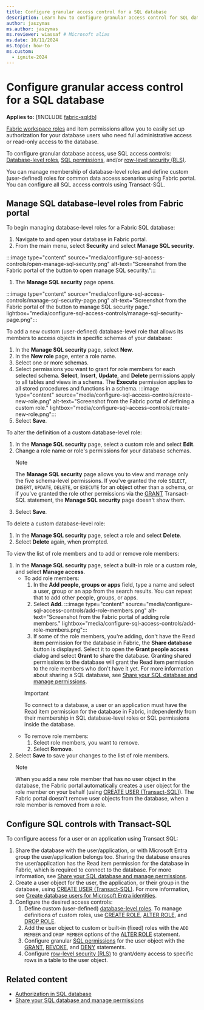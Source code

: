 ```yaml
---
title: Configure granular access control for a SQL database
description: Learn how to configure granular access control for SQL database using SQL access control mechanisms.
author: jaszymas
ms.author: jaszymas
ms.reviewer: wiassaf # Microsoft alias
ms.date: 10/11/2024
ms.topic: how-to
ms.custom:
  - ignite-2024
---
```


# Configure granular access control for a SQL database

**Applies to:** [!INCLUDE [fabric-sqldb](../includes/applies-to-version/fabric-sqldb.md)]

[Fabric workspace roles](authorization.md#fabric-access-controls) and item permissions allow you to easily set up authorization for your database users who need full administrative access or read-only access to the database.

To configure granular database access, use SQL access controls: [Database-level roles](/sql/relational-databases/security/authentication-access/database-level-roles?view=fabric&preserve-view=true), [SQL permissions](/sql/relational-databases/security/permissions-database-engine?view=fabric&preserve-view=true), and/or [row-level security (RLS)](/sql/relational-databases/security/row-level-security?view=fabric&preserve-view=true).

You can manage membership of database-level roles and define custom (user-defined) roles for common data access scenarios using Fabric portal. You can configure all SQL access controls using Transact-SQL.

## Manage SQL database-level roles from Fabric portal

To begin managing database-level roles for a Fabric SQL database:

1. Navigate to and open your database in Fabric portal.
1. From the main menu, select **Security** and select **Manage SQL security**.

  :::image type="content" source="media/configure-sql-access-controls/open-manage-sql-security.png" alt-text="Screenshot from the Fabric portal of the button to open manage SQL security.":::
  
1. The **Manage SQL security** page opens.
   
  :::image type="content" source="media/configure-sql-access-controls/manage-sql-security-page.png" alt-text="Screenshot from the Fabric portal of the button to manage SQL security page." lightbox="media/configure-sql-access-controls/manage-sql-security-page.png":::

To add a new custom (user-defined) database-level role that allows its members to access objects in specific schemas of your database:

1. In the **Manage SQL security** page, select **New**.
1. In the **New role** page, enter a role name.
1. Select one or more schemas.
1. Select permissions you want to grant for role members for each selected schema. **Select**, **Insert**, **Update**, and **Delete** permissions apply to all tables and views in a schema. The **Execute** permission applies to all stored procedures and functions in a schema.
  :::image type="content" source="media/configure-sql-access-controls/create-new-role.png" alt-text="Screenshot from the Fabric portal of defining a custom role." lightbox="media/configure-sql-access-controls/create-new-role.png":::
1. Select **Save**.

To alter the definition of a custom database-level role:

1. In the **Manage SQL security** page, select a custom role and select **Edit**.
1. Change a role name or role's permissions for your database schemas.
   > [!NOTE]
   > The **Manage SQL security** page allows you to view and manage only the five schema-level permissions. If you've granted the role `SELECT`, `INSERT`, `UPDATE`, `DELETE`, or `EXECUTE` for an object other than a schema, or if you've granted the role other permissions via the [GRANT](/sql/t-sql/statements/grant-transact-sql?view=fabric&preserve-view=true) Transact-SQL statement, the **Manage SQL security** page doesn't show them.
1. Select **Save**.

To delete a custom database-level role:

1. In the **Manage SQL security** page, select a role and select **Delete**.
1. Select **Delete** again, when prompted.

To view the list of role members and to add or remove role members:

1. In the **Manage SQL security** page, select a built-in role or a custom role, and select **Manage access**.
    - To add role members:
        1. In the **Add people, groups or apps** field, type a name and select a user, group or an app from the search results. You can repeat that to add other people, groups, or apps.
        1. Select **Add**.
          :::image type="content" source="media/configure-sql-access-controls/add-role-members.png" alt-text="Screenshot from the Fabric portal of adding role members." lightbox="media/configure-sql-access-controls/add-role-members.png":::
        1. If some of the role members, you're adding, don't have the Read item permission for the database in Fabric, the **Share database** button is displayed. Select it to open the **Grant people access** dialog and select **Grant** to share the database. Granting shared permissions to the database will grant the Read item permission to the role members who don't have it yet. For more information about sharing a SQL database, see [Share your SQL database and manage permissions](share-sql-manage-permission.md).
       > [!IMPORTANT]
       > To connect to a database, a user or an application must have the Read item permission for the database in Fabric, independently from their membership in SQL database-level roles or SQL permissions inside the database.
    - To remove role members:
        1. Select role members, you want to remove.
        1. Select  **Remove**.
1. Select **Save** to save your changes to the list of role members.
   > [!NOTE]
   > When you add a new role member that has no user object in the database, the Fabric portal automatically creates a user object for the role member on your behalf (using [CREATE USER (Transact-SQL)](/sql/t-sql/statements/create-user-transact-sql?view=fabric&preserve-view=true)). The Fabric portal doesn't remove user objects from the database, when a role member is removed from a role.

## Configure SQL controls with Transact-SQL

To configure access for a user or an application using Transact SQL:

1. Share the database with the user/application, or with Microsoft Entra group the user/application belongs too. Sharing the database ensures the user/application has the Read item permission for the database in Fabric, which is required to connect to the database. For more information, see [Share your SQL database and manage permissions](share-sql-manage-permission.md).
1. Create a user object for the user, the application, or their group in the database, using [CREATE USER (Transact-SQL)](/sql/t-sql/statements/create-user-transact-sql?view=fabric&preserve-view=true). For more information, see [Create database users for Microsoft Entra identities](authentication.md#create-database-users-for-microsoft-entra-identities).
1. Configure the desired access controls:
    1. Define custom (user-defined) [database-level roles](/sql/relational-databases/security/authentication-access/database-level-roles?view=fabric&preserve-view=true). To manage definitions of custom roles, use [CREATE ROLE](/sql/t-sql/statements/create-role-transact-sql?view=fabric&preserve-view=true), [ALTER ROLE](/sql/t-sql/statements/alter-role-transact-sql?view=fabric&preserve-view=true), and [DROP ROLE](/sql/t-sql/statements/drop-role-transact-sql).
    1. Add the user object to custom or built-in (fixed) roles with the `ADD MEMBER` and `DROP MEMBER` options of the [ALTER ROLE](/sql/t-sql/statements/alter-role-transact-sql?view=fabric&preserve-view=true) statement.
    1. Configure granular [SQL permissions](/sql/relational-databases/security/permissions-database-engine?view=fabric&preserve-view=true) for the user object with the [GRANT](/sql/t-sql/statements/grant-transact-sql?view=fabric&preserve-view=true), [REVOKE](/sql/t-sql/statements/revoke-transact-sql), and [DENY](/sql/t-sql/statements/deny-transact-sql?view=fabric&preserve-view=true) statements.
    1. Configure [row-level security (RLS)](/sql/relational-databases/security/row-level-security?view=fabric&preserve-view=true) to grant/deny access to specific rows in a table to the user object.

## Related content

- [Authorization in SQL database](authorization.md)
- [Share your SQL database and manage permissions](share-sql-manage-permission.md)
